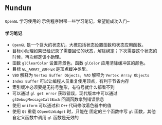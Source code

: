 # `Mundum`
`OpenGL` 学习使用的 示例程序附带一些学习笔记。希望能成功入门~

#### 学习笔记

* `OpenGL` 是一个巨大的状态机，大概包括状态设置函数和状态应用函数。
* 目标小助理如果已经记录了需要回忆的状态，解除绑定；下次需要这个状态的时候，再次绑定该小助理。
* 函数 `glClearColor` 设置背景色，函数 `glColor` 应用清除缓冲区的颜色。
* 目标 `GL_ARRAY_BUFFER` 是顶点缓冲类型。
* `VBO` 解释为 `Vertex Buffer Objects`，`VAO` 解释为 `Vertex Array Objects`
* `Index Buffer` 可以让编程人员重复使用顶点，有利于节省内存
* 索引缓冲必须要是无符号整形，有符号就什么都看不到
* 可以通过 `gl get error` 获取错误，现代版本中可以通过 `glDebugMessageCallBack` 回调函数拿到错误信息
* 使用 `uniform` 可以通过和 `C++` 代码修改着色器中的值
* 使用 `Qt` 重载 `QOpenGLWidget` 时，只能在 固定的三个函数中写 `gl` 函数，其他自定义函数中调用 `gl` 函数是无效的

